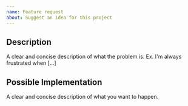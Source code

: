 ```yaml
---
name: Feature request
about: Suggest an idea for this project
---
```


## Description

A clear and concise description of what the problem is. Ex. I'm always frustrated when [...]

## Possible Implementation

A clear and concise description of what you want to happen.
